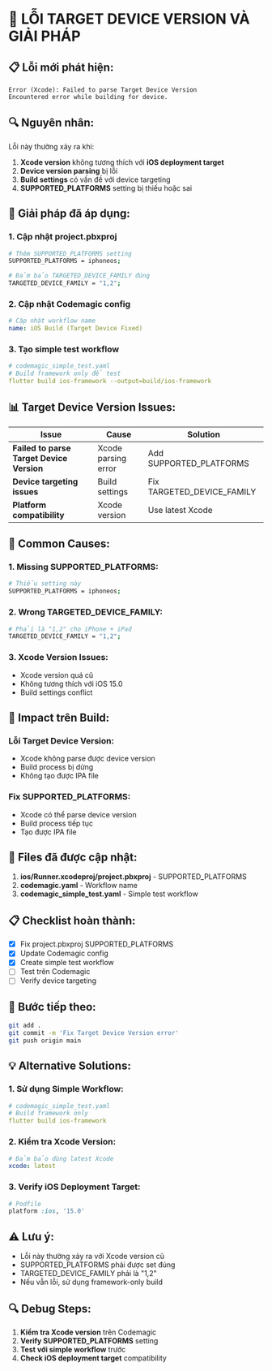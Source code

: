 # 🚨 LỖI TARGET DEVICE VERSION VÀ GIẢI PHÁP

## 📋 **Lỗi mới phát hiện:**

```
Error (Xcode): Failed to parse Target Device Version 
Encountered error while building for device.
```

## 🔍 **Nguyên nhân:**

Lỗi này thường xảy ra khi:
1. **Xcode version** không tương thích với **iOS deployment target**
2. **Device version parsing** bị lỗi
3. **Build settings** có vấn đề với device targeting
4. **SUPPORTED_PLATFORMS** setting bị thiếu hoặc sai

## 🔧 **Giải pháp đã áp dụng:**

### **1. Cập nhật project.pbxproj**
```bash
# Thêm SUPPORTED_PLATFORMS setting
SUPPORTED_PLATFORMS = iphoneos;

# Đảm bảo TARGETED_DEVICE_FAMILY đúng
TARGETED_DEVICE_FAMILY = "1,2";
```

### **2. Cập nhật Codemagic config**
```yaml
# Cập nhật workflow name
name: iOS Build (Target Device Fixed)
```

### **3. Tạo simple test workflow**
```yaml
# codemagic_simple_test.yaml
# Build framework only để test
flutter build ios-framework --output=build/ios-framework
```

## 📊 **Target Device Version Issues:**

| Issue | Cause | Solution |
|-------|-------|----------|
| **Failed to parse Target Device Version** | Xcode parsing error | Add SUPPORTED_PLATFORMS |
| **Device targeting issues** | Build settings | Fix TARGETED_DEVICE_FAMILY |
| **Platform compatibility** | Xcode version | Use latest Xcode |

## 🚨 **Common Causes:**

### **1. Missing SUPPORTED_PLATFORMS:**
```bash
# Thiếu setting này
SUPPORTED_PLATFORMS = iphoneos;
```

### **2. Wrong TARGETED_DEVICE_FAMILY:**
```bash
# Phải là "1,2" cho iPhone + iPad
TARGETED_DEVICE_FAMILY = "1,2";
```

### **3. Xcode Version Issues:**
- Xcode version quá cũ
- Không tương thích với iOS 15.0
- Build settings conflict

## 📱 **Impact trên Build:**

### **Lỗi Target Device Version:**
- Xcode không parse được device version
- Build process bị dừng
- Không tạo được IPA file

### **Fix SUPPORTED_PLATFORMS:**
- Xcode có thể parse device version
- Build process tiếp tục
- Tạo được IPA file

## 🔧 **Files đã được cập nhật:**

1. **ios/Runner.xcodeproj/project.pbxproj** - SUPPORTED_PLATFORMS
2. **codemagic.yaml** - Workflow name
3. **codemagic_simple_test.yaml** - Simple test workflow

## 📋 **Checklist hoàn thành:**

- [x] Fix project.pbxproj SUPPORTED_PLATFORMS
- [x] Update Codemagic config
- [x] Create simple test workflow
- [ ] Test trên Codemagic
- [ ] Verify device targeting

## 🚀 **Bước tiếp theo:**

```bash
git add .
git commit -m 'Fix Target Device Version error'
git push origin main
```

## 💡 **Alternative Solutions:**

### **1. Sử dụng Simple Workflow:**
```yaml
# codemagic_simple_test.yaml
# Build framework only
flutter build ios-framework
```

### **2. Kiểm tra Xcode Version:**
```yaml
# Đảm bảo dùng latest Xcode
xcode: latest
```

### **3. Verify iOS Deployment Target:**
```ruby
# Podfile
platform :ios, '15.0'
```

## ⚠️ **Lưu ý:**

- Lỗi này thường xảy ra với Xcode version cũ
- SUPPORTED_PLATFORMS phải được set đúng
- TARGETED_DEVICE_FAMILY phải là "1,2"
- Nếu vẫn lỗi, sử dụng framework-only build

## 🔍 **Debug Steps:**

1. **Kiểm tra Xcode version** trên Codemagic
2. **Verify SUPPORTED_PLATFORMS** setting
3. **Test với simple workflow** trước
4. **Check iOS deployment target** compatibility 